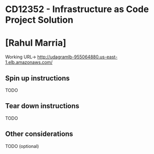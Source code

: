 # CD12352 - Infrastructure as Code Project Solution
# [Rahul Marria]


Working URL-> http://udagramlb-955064880.us-east-1.elb.amazonaws.com/

## Spin up instructions
TODO

## Tear down instructions
TODO

## Other considerations
TODO (optional)